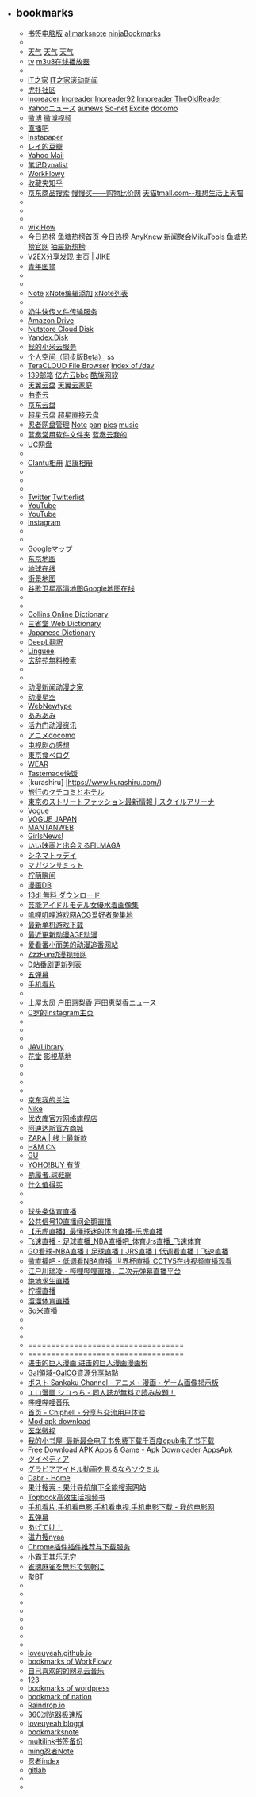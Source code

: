 - bookmarks
  - 
  - [书签电脑版](https://github.com/loveuyeah/loveuyeah.github.io/blob/master/bookmarks.md)   [allmarksnote](https://note.com/loveuyeah/n/n77ec120c0906)  [ninjaBookmarks](http://ming.sdbx.jp/allbookmarks/)
  - 
  - [天气](https://www.baidu.com/s?wd=%E9%95%BF%E6%98%A5%E5%A4%A9%E6%B0%94&rsv_spt=1&rsv_iqid=0xf5c724c80001bddf&issp=1&f=8&rsv_bp=1&rsv_idx=2&ie=utf-8&tn=baiduhome_pg&rsv_sug3=7&rsv_enter=1&rsv_sug1=5&rsv_sug7=100&rsv_sug2=0&inputT=4230&rsv_sug4=5257)   [天气](http://www.weather.com.cn/weather/101060101.shtml)    [天气](https://tianqi.moji.com/weather/china/jilin/changchun) 
  - [tv](https://loveuyeah.hatenablog.com/entry/2019/12/19/155349)   [m3u8在线播放器](https://m3u8-player.com/)
  - 
  - [IT之家](https://m.ithome.com/)   [IT之家滚动新闻](https://www.ithome.com/list/)
  - [虎扑社区](https://m.hupu.com/bbs)
  - [ Inoreader](https://www.inoreader.com/web_pages) [Inoreader](http://jp.inoreader.com/web_pages)   [Inoreader92](https://92.247.181.40/starred)  [Innoreader](https://www.innoreader.com/)    [TheOldReader](https://theoldreader.com/)   
  - [Yahooニュース](https://news.yahoo.co.jp/categories/entertainment)    [aunews](https://portal.auone.jp/)  [So-net](https://www.so-net.ne.jp/m/)  [Excite](https://www.excite.co.jp/)  [docomo](https://ent.smt.docomo.ne.jp/)
  - [微博](https://m.weibo.cn/p/2304131232668973_-_WEIBO_SECOND_PROFILE_WEIBO)   [微博视频](https://weibo.com/p/1005051232668973/photos?type=video)
  - [直播吧](https://www.zhibo8.cc/)
  - [Instapaper](https://www.instapaper.com/u)
  - [レイ的豆瓣](https://m.douban.com/people/loveuyeah//)
  - [Yahoo Mail](https://mail.yahoo.com/d/folders/27)
  - [笔记Dynalist](https://dynalist.io/d/vIpMvOhm7ap23afXxbrke-0R)
  - [WorkFlowy](https://workflowy.com/#/7785ceef6593)
  - [收藏夹知乎](https://www.zhihu.com/collection/480871883)
  - [京东商品搜索](https://search.jd.com/)   [慢慢买——购物比价网](http://www.manmanbuy.com/)   [天猫tmall.com--理想生活上天猫](https://www.tmall.com/)   
  - 
  - 
  - 
  - [wikiHow](https://zh.wikihow.com/%E9%A6%96%E9%A1%B5)
  - [今日热榜](https://tophub.today/c/news) [鱼塘热榜首页](https://mo.fish/main/home/hot)  [今日热榜](http://hot.mrcuriosity.org/)  [AnyKnew](https://www.anyknew.com/#/)  [新闻聚合MikuTools](https://tools.miku.ac/news/)    [鱼塘热榜官网](https://tophub.fun/main/home/hot)   [抽屉新热榜](https://m.chouti.com/all/hot) 
  - [V2EX分享发现](https://www.v2ex.com/go/share)   [主页 | JIKE](https://jike.info/)
  - [青年图摘](https://qingniantuzhai.com/)
  - 
  - 
  - [Note](http://ming.sdbx.jp/note/Note.txt)  [xNote编辑添加](http://www.xnote.cn/note/edit/55422931/)   [xNote列表](http://www.xnote.cn/note/)
  - 
  - [奶牛快传文件传输服务](https://cowtransfer.com/)
  - [Amazon Drive](https://www.amazon.com/clouddrive/ref=nav_youraccount_clddrv?_encoding=UTF8&mgh=1&ref_=nav_youraccount_clddrv)
  - [Nutstore Cloud Disk](https://www.jianguoyun.com/d/home#/)
  - [Yandex.Disk](https://disk.yandex.com/client/disk)
  - [我的小米云服务](https://i.mi.com/#/)
  - [个人空间（同步版Beta）](http://ddl.escience.cn/pan/list) ss
  - [TeraCLOUD File Browser](https://nanao.teracloud.jp/browser/) [Index of /dav](https://nanao.teracloud.jp/dav/)
  - [139邮箱](https://appmail.mail.10086.cn/m2015/html/index.html?sid=00U2MTM1MjU1MjAwMDcyMzg502D704E0000004&rnd=518&tab=mailbox_1&comefrom=54&v=25&k=1825&cguid=1302000417404&mtime=22&h=3) [亿方云bbc](https://v2.fangcloud.com/apps/files/desktop/files/all)  [酷族网软](https://www.kzwr.com/)   
  - [天翼云盘](https://cloud.189.cn/main.action#home)    [天翼云家庭](https://h5.cloud.189.cn/main.html#/family)
  - [曲奇云](https://quqi.com/2739591/0)
  - [京东云盘](http://jbox.jcloud.com/home.html)
  - [超星云盘](http://i.mooc.chaoxing.com/loginLog/list?t=1576198948306) [超星直接云盘](http://pan-yz.chaoxing.com/)   
  - [忍者网盘管理](http://sandbox.shinobi.jp/manage/#) [Note](http://ming.sdbx.jp/note/Note.txt) [pan](http://ming.sdbx.jp/pan/)   [pics](http://ming.sdbx.jp/pics/) [music](http://ming.sdbx.jp/music/)
  - [蓝奏常用软件文件夹](https://www.lanzous.com/b00nfy6cb)   [蓝奏云我的](https://pc.woozooo.com/mydisk.php)
  - [UC网盘](https://www.yun.cn/#/list/all)
  - 
  - [Clantu相册](https://clantu.com/albums)    [尼康相册](https://nis.nikonimagespace.com/html/myphoto/)
  - 
  - 
  - 
  - [Twitter](https://twitter.com/home)   [Twitterlist](https://twitter.com/i/lists/1221611432099270656)
  - [YouTube](https://www.youtube.com/feed/subscriptions/)
  - [ YouTube ](https://www.youtube.com/user/loveuyeah2007/channels?view_as=subscriber)
  - [Instagram](https://www.instagram.com/)
  - 
  - 
  - [Googleマップ](http://www.google.cn//maps)
  - [东京地图](https://map.51240.com/dongjing_7j__map/)
  - [地球在线](https://www.earthol.com/view-7259.html)
  - [街景地图](https://www.earthol.org/city-3.html)
  - [谷歌卫星高清地图Google地图在线](http://www.gditu.net/)
  - 
  - 
  - [Collins Online Dictionary](https://www.collinsdictionary.com/)
  - [三省堂 Web Dictionary](https://www.sanseido.biz/)
  - [Japanese Dictionary](https://jisho.org/)
  - [DeepL翻訳](https://www.deepl.com/translator)
  - [Linguee](https://www.linguee.com/)
  - [広辞苑無料検索](https://sakura-paris.org/dict/)
  - 
  - 
  - [动漫新闻动漫之家](https://mnews.dmzj.com/)
  - [动漫星空](http://acg.gamersky.com/hot/)
  - [WebNewtype](https://webnewtype.com/)
  - [あみあみ](https://www.amiami.jp/)
  - [活力门动漫资讯](http://news.livedoor.com/article/category/57/)
  - [アニメdocomo](https://ent.smt.docomo.ne.jp/tags/anime)
  - [电视剧の感想](https://www.ch-review.net/)
  - [東京食べログ](https://tabelog.com/tokyo/)
  - [WEAR](https://wear.jp/member/feed/)
  - [Tastemade快饭](https://www.tastemade.jp/)
  - [kurashiru] |https://www.kurashiru.com/)
  - [旅行のクチコミとホテル](https://4travel.jp/)
  - [東京のストリートファッション最新情報 | スタイルアリーナ](http://www.style-arena.jp/ja/)
  - [Vogue](https://www.vogue.com/fashion)
  - [VOGUE JAPAN](https://www.vogue.co.jp/)
  - [MANTANWEB](https://mantan-web.jp/)
  - [GirlsNews!](https://girlsnews.tv/)
  - [いい映画と出会えるFILMAGA](https://filmaga.filmarks.com/)
  - [シネマトゥデイ](https://www.cinematoday.jp/)
  - [マガジンサミット](https://magazinesummit.jp/)
  - [柠萌瞬间](https://www.ningmoe.com/)
  - [漫画DB](https://www.manhuadb.com/)
  - [13dl 無料 ダウンロード](http://13dl.net/)
  - [芸能アイドルモデル女優水着画像集](http://www.mizugigurabia.com/)
  - [叽哩叽哩游戏网ACG爱好者聚集地](https://www.jiligame.com/)
  - [最新单机游戏下载](https://bbs.3dmgame.com/game0day)
  - [最近更新动漫AGE动漫](https://www.agefans.tv/update)
  - [爱看番小而美的动漫追番网站](http://www.ikanfan.com/)
  - [ZzzFun动漫视频网](http://www.zzzfun.com/)
  - [D站番剧更新列表](http://dilidili.name/zxgx/)
  - [五弹幕](https://www.5dm.tv/)
  - [手机看片](http://www.wodedy.net/)
  - 
  - [土屋太凤](https://www.veryins.com/taotsuchiya_official)  [户田惠梨香](https://www.veryins.com/toda_erika.official)   [戸田恵梨香ニュース](https://www.excite.co.jp/news/entertainment/tag/%E6%88%B8%E7%94%B0%E6%81%B5%E6%A2%A8%E9%A6%99/)
  - [C罗的Instagram主页](https://www.veryins.com/cristiano)
  - 
  - 
  - 
  - [JAVLibrary](http://www.u44r.com/)
  - [花堂](https://www.98ska.space/forum-95-1.html)  [影視基地](https://www.sjadasd.com:8786/)
  - 
  - 
  - 
  - 
  - [京东我的关注](http://t.jd.com/follow/product)
  - [Nike](https://m.nike.com/ )
  - [优衣库官方网络旗舰店](https://h.uniqlo.cn/#/)
  - [阿迪达斯官方商城](https://www.adidas.com.cn/)
  - [ZARA  | 线上最新款](https://www.zara.cn/cn/)
  - [H&M CN](https://www2.hm.com/zh_cn/index.html)
  - [GU ](http://www.gu-global.com/cn/)
  - [YOHO!BUY 有货](https://www.yohobuy.com/)
  - [勘履者.球鞋網](https://kenlu.net/)
  - [什么值得买](https://www.smzdm.com/)
  - 
  - 
  - [球头条体育直播](https://www.qttzb.com/)
  - [公共信号10直播间企鹅直播](http://live.qq.com/10000880)
  - [【乐虎直播】最懂球迷的体育直播-乐虎直播](http://lehulive.com:81/)
  - [飞速直播 - 足球直播_NBA直播吧_体育Jrs直播_飞速体育](http://feisuzhibo.com/)
  - [GO看球-NBA直播丨足球直播丨JRS直播丨低调看直播丨飞速直播](http://gokanqiu.com/)
  - [微直播吧 - 低调看NBA直播_世界杯直播_CCTV5在线视频直播观看](http://www.sjzfgw.cn/)
  - [ 江户川瑞凌 - 哔哩哔哩直播，二次元弹幕直播平台](https://live.bilibili.com/17678)
  - [绝地求生直播](https://m.douyu.com/list/room?type=jdqs)
  - [柠檬直播](http://www.ningmengzhibo.com/)
  - [溜溜体育直播](https://lltyzb.com/client/home)
  - [So米直播](https://smzb8.net:168/)
  - 
  - 
  - 
  - ==================================
  - ==================================
  - [进击的巨人漫画 ](https://manhua.fzdm.com/39/)[进击的巨人漫画漫画粉](https://www.manhuafen.com/comic/39/)
  - [Gal領域-GalCG資源分享站點](https://www.galcg.com/)
  - [ポスト Sankaku Channel - アニメ・漫画・ゲーム画像掲示板](https://chan.sankakucomplex.com/)
  - [エロ漫画 シコっち - 同人誌が無料で読み放題！](https://shikotch.net/)
  - [哔哩哔哩音乐](https://www.bilibili.com/audio/au885815?type=1)
  - [首页 - Chiphell - 分享与交流用户体验](https://www.chiphell.com/)
  - [Mod apk download](https://www.happymod.com/)
  - [医学微视](https://www.mvyxws.com/)
  - [我的小书屋-最新最全电子书免费下载](http://mebook.cc/)[千百度epub电子书下载](https://hotbaidu.com/)
  - [Free Download APK Apps & Game - Apk Downloader](https://apktada.com/)  [AppsApk](https://www.appsapk.com/)
  - [ツイペディア](https://twipedia.com/)
  - [グラビアアイドル動画を見るならソクミル](https://www.sokmil.com/idol/)
  - [Dabr - Home](https://dabr.co.uk/)
  - [果汁搜索 - 果汁导航旗下全能搜索网站](http://guozhivip.com/nav/so.html)
  - [Topbook高效生活视频书](https://topbook.cc/overview)
  - [手机看片,手机看电影,手机看电视,手机电影下载 - 我的电影网](http://www.wodedy.net/)
  - [五弹幕](https://www.5dm.tv/)
  - [あげてけ！](https://ageteke.jp/)
  - [磁力搜nyaa](https://biedian.me/search?source=Sukebei%20Nyaa)
  - [Chrome插件插件推荐与下载服务](http://chromecj.com/)
  - [小霸王其乐无穷](https://www.yikm.net/)
  - [雀魂麻雀を無料で気軽に](https://game.mahjongsoul.com/)
  - [聚BT](https://www.jubt.net/cn/index.html)
  - 
  - 
  - 
  - 
  - 
  - 
  - 
  - 
  - [loveuyeah.github.io](https://loveuyeah.github.io/)
  - [bookmarks of WorkFlowy](https://workflowy.com/s/bookmarks/PJ6fBFkfAQiGtELH)
  - [自己喜欢的的网易云音乐](https://music.163.com/#/playlist?id=3778087)
  - [123](https://www.douban.com/note/711331667/)
  - [bookmarks of wordpress](https://loveuyeah.wordpress.com/2019/06/18/bookmarks/)
  - [bookmark of nation](https://www.notion.so/loveuyeah/bookmark-6e19fbbc64404f97909b8ed4998573c6)
  - [Raindrop.io](https://app.raindrop.io/?#/collection/7837180)
  - [360浏览器极速版](http://h5.mse.360.cn/lite/index.html)
  - [loveuyeah bloggi](https://loveuyeah.bloggi.co/bookmarks)
  - [bookmarksnote](https://note.mu/loveuyeah/n/nbd845647cc8b)
  - [multilink书签备份](https://multi.link/loveuyeah)
  - [ming忍者Note](https://ming.pazru.com/%E6%9C%AA%E9%81%B8%E6%8A%9E/note)
  - [忍者index](http://ming.sdbx.jp/)
  - [gitlab](https://loveuyeah.gitlab.io/)
  - 
  - 

